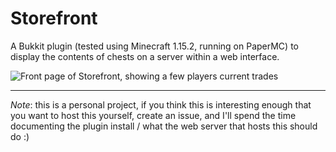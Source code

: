 # Storefront

A Bukkit plugin (tested using Minecraft 1.15.2, running on PaperMC) to display the contents of chests on a server within a web interface.

![Front page of Storefront, showing a few players current trades](https://i.imgur.com/XkUNrlV.png)

---

*Note*: this is a personal project, if you think this is interesting enough that you want to host this yourself, create an issue, and I'll spend the time documenting the plugin install / what the web server that hosts this should do :)
